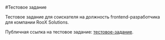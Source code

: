 #Тестовое задание

Тестовое задание для соискателя на должность frontend-разработчика для компании RooX Solutions.

Публичная ссылка на тестовое задание: [тестовое-задание](https://roox.notion.site/frontend-32b79baef66c4ca4a27f6f76e01a7dd2).